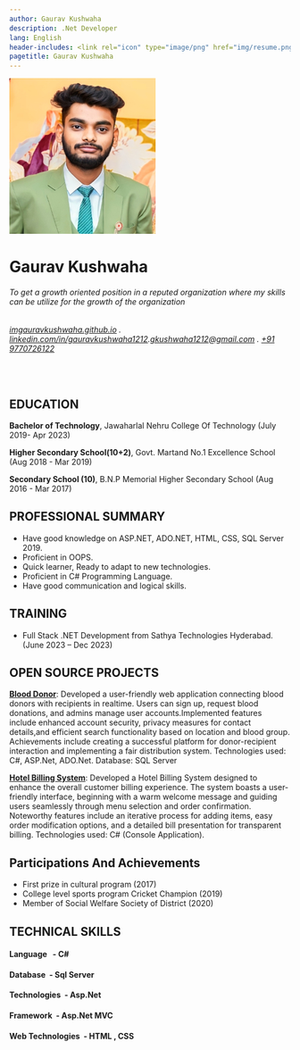 ```yaml
---
author: Gaurav Kushwaha
description: .Net Developer
lang: English
header-includes: <link rel="icon" type="image/png" href="img/resume.png" />
pagetitle: Gaurav Kushwaha
---
```


![alt text](<img/ gaurav.jpeg>)

Gaurav Kushwaha
==================



######  To get a growth oriented position in a reputed organization where my skills can be utilize for the growth of the organization

######  [imgauravkushwaha.github.io](https://imgauravkushwaha.github.io/) . [linkedin.com/in/gauravkushwaha1212](https://linkedin.com/in/gauravkushwaha1212).[gkushwaha1212@gmail.com](mailto:gkushwaha1212@gmail.com) . [+91 9770726122](tel:+919770726122)

<br>

  
## EDUCATION
**Bachelor of Technology**,  Jawaharlal Nehru College Of Technology (July 2019- Apr 2023)

**Higher Secondary School(10+2)**, Govt. Martand No.1 Excellence School (Aug 2018 - Mar 2019)

**Secondary School (10)**, B.N.P Memorial Higher Secondary School (Aug 2016 - Mar 2017)

 

## PROFESSIONAL SUMMARY
- Have good knowledge on ASP.NET, ADO.NET, HTML, CSS, SQL Server 2019.
- Proficient in OOPS.
- Quick learner, Ready to adapt to new technologies.
- Proficient in C# Programming Language.
- Have good communication and logical skills.


## TRAINING
- Full Stack .NET Development from Sathya Technologies Hyderabad.
(June 2023 – Dec 2023)


## OPEN SOURCE PROJECTS
 

**[Blood Donor](https://github.com/iamgauravkushwaha/Blood-Donor.git)**:  Developed a user-friendly web application connecting blood donors with recipients in realtime. Users can sign up, request blood donations, and admins manage user accounts.Implemented features include enhanced account security, privacy measures for contact details,and efficient search functionality based on location and blood group. Achievements include creating a successful platform for donor-recipient interaction and implementing a fair distribution system.
  Technologies used: C#, ASP.Net, ADO.Net. Database: SQL Server

**[Hotel Billing System](https://github.com/iamgauravkushwaha/Hotel-Billing-System.git)**: Developed a Hotel Billing System designed to enhance the overall customer billing experience. The system boasts a user-friendly interface, beginning with a warm welcome message and guiding users seamlessly through menu selection and order confirmation. Noteworthy features include an iterative process for adding items, easy order modification options, and a detailed bill presentation for transparent billing.
  Technologies used: C# (Console Application).

 
## Participations And Achievements

-   First prize in cultural program (2017)
-  College level sports program Cricket Champion (2019)
-  Member of Social Welfare Society of District (2020)

## TECHNICAL SKILLS
#### Language  &nbsp; - C#


#### Database &nbsp;- Sql Server 


#### Technologies &nbsp;- Asp.Net


#### Framework &nbsp;- Asp.Net MVC


#### Web Technologies &nbsp;- HTML , CSS


 


